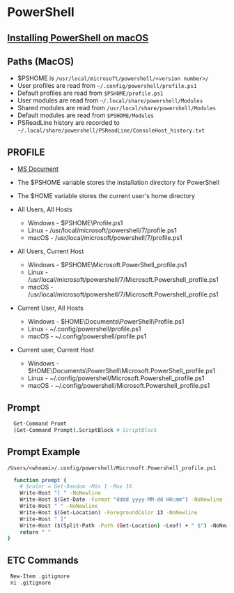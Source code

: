 # PowerShell

## [Installing PowerShell on macOS](https://learn.microsoft.com/en-us/powershell/scripting/install/installing-powershell-on-macos?view=powershell-7.3)

## Paths (MacOS)

* $PSHOME is `/usr/local/microsoft/powershell/<version number>/`
* User profiles are read from `~/.config/powershell/profile.ps1`
* Default profiles are read from `$PSHOME/profile.ps1`
* User modules are read from `~/.local/share/powershell/Modules`
* Shared modules are read from `/usr/local/share/powershell/Modules`
* Default modules are read from `$PSHOME/Modules`
* PSReadLine history are recorded to `~/.local/share/powershell/PSReadLine/ConsoleHost_history.txt`

## PROFILE

* [MS Document](https://learn.microsoft.com/en-us/powershell/module/microsoft.powershell.core/about/about_profiles?view=powershell-7.3)
* The $PSHOME variable stores the installation directory for PowerShell
* The $HOME variable stores the current user's home directory

* All Users, All Hosts
  * Windows - $PSHOME\Profile.ps1
  * Linux - /usr/local/microsoft/powershell/7/profile.ps1
  * macOS - /usr/local/microsoft/powershell/7/profile.ps1
* All Users, Current Host
  * Windows - $PSHOME\Microsoft.PowerShell_profile.ps1
  * Linux - /usr/local/microsoft/powershell/7/Microsoft.Powershell_profile.ps1
  * macOS - /usr/local/microsoft/powershell/7/Microsoft.Powershell_profile.ps1
* Current User, All Hosts
  * Windows - $HOME\Documents\PowerShell\Profile.ps1
  * Linux - ~/.config/powershell/profile.ps1
  * macOS - ~/.config/powershell/profile.ps1
* Current user, Current Host
  * Windows - $HOME\Documents\PowerShell\Microsoft.PowerShell_profile.ps1
  * Linux - ~/.config/powershell/Microsoft.Powershell_profile.ps1
  * macOS - ~/.config/powershell/Microsoft.Powershell_profile.ps1

## Prompt

```bash
  Get-Command Promt
  (Get-Command Prompt).ScriptBlock # ScriptBlock
```

## Prompt Example

`/Users/<whoami>/.config/powershell/Microsoft.Powershell_profile.ps1`

```bash
  function prompt {
    # $color = Get-Random -Min 1 -Max 16
    Write-Host "[ " -NoNewline
    Write-Host $(Get-Date -Format "dddd yyyy-MM-dd HH:mm") -NoNewline -ForegroundColor 1
    Write-Host " " -NoNewline
    Write-Host $(Get-Location) -ForegroundColor 13 -NoNewline
    Write-Host " ]"
    Write-Host ($(Split-Path -Path (Get-Location) -Leaf) + " $") -NoNewline -ForegroundColor 2
    return " "
}

```

## ETC Commands

```bash
 New-Item .gitignore
 ni .gitignore

```
